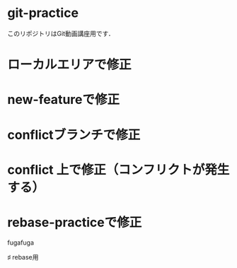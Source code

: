 ﻿# git-practice
このリポジトリはGit動画講座用です．

# ローカルエリアで修正

# new-featureで修正

# conflictブランチで修正

# conflict 上で修正（コンフリクトが発生する）

# rebase-practiceで修正
fugafuga

♯ rebase用

